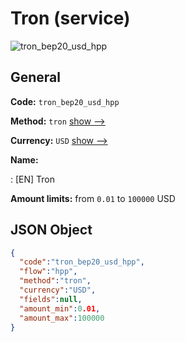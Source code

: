 
# Tron (service) 
![tron_bep20_usd_hpp](https://static.openfintech.io/payment_methods/tron_bep20_usd_hpp/logo.svg?w=400&c=v0.59.26#w200)  

## General 
 
**Code:** `tron_bep20_usd_hpp` 
 
**Method:** `tron` 
 [show -->](/payment-methods/tron/) 
 
**Currency:** `USD` [show -->](/currencies/USD/) 
 
**Name:** 
 
:	[EN] Tron 
 
**Amount limits:** from `0.01` to `100000` USD 

## JSON Object 

```json
{
  "code":"tron_bep20_usd_hpp",
  "flow":"hpp",
  "method":"tron",
  "currency":"USD",
  "fields":null,
  "amount_min":0.01,
  "amount_max":100000
}
```  

